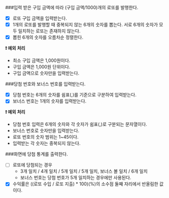 ###입력 받은 구입 금액에 따라 (구입 금액/1000)개의 로또를 발행한다.
  - [X] 로또 구입 금액을 입력받는다.
  - [X] 1개의 로또를 발행할 때 중복되지 않는 6개의 숫자를 뽑는다. 서로 6개의 숫자가 모두 일치하는 로또는 존재하지 않는다.
  - [X] 뽑힌 6개의 숫자를 오름차순 정렬한다.

**❗ 예외 처리**
- 최소 구입 금액은 1,000원이다.
- 구입 금액은 1,000원 단위이다.
- 구입 금액으로 숫자만을 입력받는다.


###당첨 번호와 보너스 번호를 입력받는다.
  - [X] 당첨 번호는 6개의 숫자를 쉼표(,)를 기준으로 구분하여 입력받는다.
  - [X] 보너스 번호는 1개의 숫자를 입력받는다.

**❗ 예외 처리**
- 당첨 번호 입력은 6개의 숫자와 각 숫자가 쉼표(,)로 구분되는 문자열이다.
- 보너스 번호로 숫자만을 입력받는다.
- 로또 번호의 숫자 범위는 1~45이다.
- 입력받는 각 숫자는 중복되지 않는다.


###화면에 당첨 통계를 출력한다.
  - [ ] 로또에 당첨되는 경우
    - 3개 일치 / 4개 일치 / 5개 일치 / 5개 일치, 보너스 볼 일치 / 6개 일치
    - 보너스 번호는 당첨 번호가 5개 일치하는 경우에만 사용된다.
  - [X] 수익률은 ((로또 수입 / 로또 지출) * 100)(%)의 소수점 둘째 자리에서 반올림한 값이다.